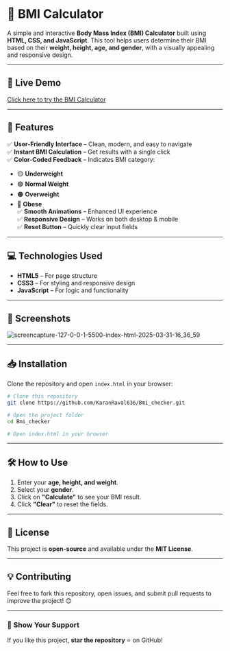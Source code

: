 # 📌 BMI Calculator

A simple and interactive **Body Mass Index (BMI) Calculator** built using **HTML, CSS, and JavaScript**. This tool helps users determine their BMI based on their **weight, height, age, and gender**, with a visually appealing and responsive design.

---

## 🚀 Live Demo
[Click here to try the BMI Calculator](#https://karanraval636.github.io/Bmi_checker/)

---

## 🎯 Features
✅ **User-Friendly Interface** – Clean, modern, and easy to navigate  
✅ **Instant BMI Calculation** – Get results with a single click  
✅ **Color-Coded Feedback** – Indicates BMI category:
   - 🟡 **Underweight**  
   - 🟢 **Normal Weight**  
   - 🟠 **Overweight**  
   - 🔴 **Obese**  
✅ **Smooth Animations** – Enhanced UI experience  
✅ **Responsive Design** – Works on both desktop & mobile  
✅ **Reset Button** – Quickly clear input fields  

---

## 💻 Technologies Used
- **HTML5** – For page structure
- **CSS3** – For styling and responsive design
- **JavaScript** – For logic and functionality

---

## 📸 Screenshots
![screencapture-127-0-0-1-5500-index-html-2025-03-31-16_36_59](https://github.com/user-attachments/assets/0c37211d-95ff-43b3-a6b6-ad10da7e3f6a)

---

## 📥 Installation
Clone the repository and open `index.html` in your browser:

```sh
# Clone this repository
git clone https://github.com/KaranRaval636/Bmi_checker.git

# Open the project folder
cd Bmi_checker

# Open index.html in your browser
```

---

## 🛠️ How to Use
1. Enter your **age, height, and weight**.
2. Select your **gender**.
3. Click on **"Calculate"** to see your BMI result.
4. Click **"Clear"** to reset the fields.

---

## 📜 License
This project is **open-source** and available under the **MIT License**.

---

## 💡 Contributing
Feel free to fork this repository, open issues, and submit pull requests to improve the project! 😊

---

### 🌟 Show Your Support
If you like this project, **star the repository** ⭐ on GitHub!
